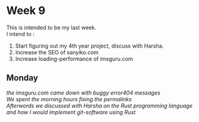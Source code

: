 # Week 9

This is intended to be my last week.\
I intend to :
1. Start figuring out my 4th year project, discuss with Harsha.
2. Increase the SEO of sanyiko.com
3. Increase loading-performance of imsguru.com

## Monday
*the imsguru.com came down with buggy error404 messages*\
*We spent the morning hours fixing the permalinks*\
*Afterwords we discussed with Harsha on the Rust programming language and how I would implement git-software using Rust*